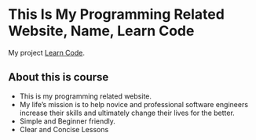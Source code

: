 # This Is My Programming Related Website, Name, Learn Code

My project [Learn Code](https://github.com/facebook/create-react-app).

## About this is course

-   This is my programming related website.
-   My life’s mission is to help novice and professional software engineers increase their skills and ultimately change their lives for the better.
-   Simple and Beginner friendly.
-   Clear and Concise Lessons
